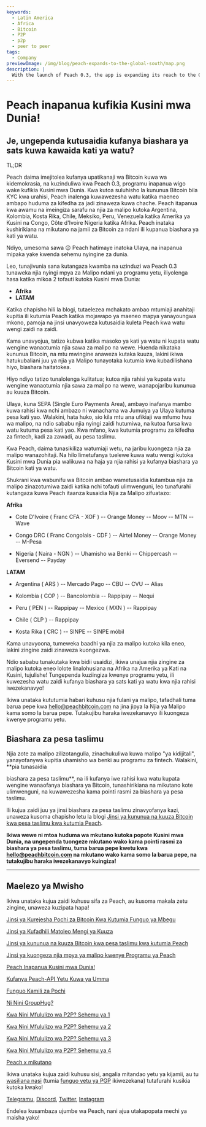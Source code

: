 ```yaml
---
keywords:
  - Latin America
  - Africa
  - Bitcoin
  - P2P
  - p2p
  - peer to peer
tags:
  - Company
previewImage: /img/blog/peach-expands-to-the-global-south/map.png
description: |
  With the launch of Peach 0.3, the app is expanding its reach to the Global South
---
```


# Peach inapanua kufikia Kusini mwa Dunia!

## Je, ungependa kutusaidia kufanya biashara ya sats kuwa kawaida kati ya watu?

TL;DR

Peach daima imejitolea kufanya upatikanaji wa Bitcoin kuwa wa kidemokrasia, na kuzinduliwa kwa Peach 0.3, programu inapanua wigo wake kufikia Kusini mwa Dunia. Kwa kutoa suluhisho la kununua Bitcoin bila KYC kwa urahisi, Peach inalenga kuwawezesha watu katika maeneo ambapo huduma za kifedha za jadi zinaweza kuwa chache. Peach itapanua kwa awamu na imeingiza sarafu na njia za malipo kutoka Argentina, Kolombia, Kosta Rika, Chile, Meksiko, Peru, Venezuela katika Amerika ya Kusini na Congo, Côte d'Ivoire Nigeria katika Afrika. Peach inataka kushirikiana na mikutano na jamii za Bitcoin za ndani ili kupanua biashara ya kati ya watu.

Ndiyo, umesoma sawa 😉 Peach hatimaye inatoka Ulaya, na inapanua mipaka yake kwenda sehemu nyingine za dunia.

Leo, tunajivunia sana kutangaza kwamba na uzinduzi wa Peach 0.3 tunaweka njia nyingi mpya za Malipo ndani ya programu yetu, iliyolenga hasa katika mikoa 2 tofauti kutoka Kusini mwa Dunia:

- **Afrika**
- **LATAM**

Katika chapisho hili la blogi, tutaelezea mchakato ambao mtumiaji anahitaji kupitia ili kutumia Peach katika mojawapo ya maeneo mapya yanayoungwa mkono, pamoja na jinsi unavyoweza kutusaidia kuleta Peach kwa watu wengi zaidi na zaidi.

Kama unavyojua, tatizo kubwa katika masoko ya kati ya watu ni kupata watu wengine wanaotumia njia sawa za malipo na wewe. Huenda nikataka kununua Bitcoin, na mtu mwingine anaweza kutaka kuuza, lakini ikiwa hatukubaliani juu ya njia ya Malipo tunayotaka kutumia kwa kubadilishana hiyo, biashara haitatokea.

Hiyo ndiyo tatizo tunalolenga kulitatua; kutoa njia rahisi ya kupata watu wengine wanaotumia njia sawa za malipo na wewe, wanapojaribu kununua au kuuza Bitcoin.

Ulaya, kuna SEPA (Single Euro Payments Area), ambayo inafanya mambo kuwa rahisi kwa nchi ambazo ni wanachama wa Jumuiya ya Ulaya kutuma pesa kati yao. Walakini, hata huko, sio kila mtu ana ufikiaji wa mfumo huu wa malipo, na ndio sababu njia nyingi zaidi hutumiwa, na kutoa fursa kwa watu kutuma pesa kati yao. Kwa mfano, kwa kutumia programu za kifedha za fintech, kadi za zawadi, au pesa taslimu.

Kwa Peach, daima tunasikiliza watumiaji wetu, na jaribu kuongeza njia za malipo wanazohitaji. Na hilo limetufanya tuelewe kuwa watu wengi kutoka Kusini mwa Dunia pia walikuwa na haja ya njia rahisi ya kufanya biashara ya Bitcoin kati ya watu.

Shukrani kwa wabunifu wa Bitcoin ambao wametusaidia kutambua njia za malipo zinazotumiwa zaidi katika nchi tofauti ulimwenguni, leo tunafurahi kutangaza kuwa Peach itaanza kusaidia Njia za Malipo zifuatazo:

**Afrika**

- Cote D'Ivoire ( Franc CFA - XOF )
  -- Orange Money
  -- Moov
  -- MTN
  -- Wave

- Congo DRC ( Franc Congolais - CDF )
  -- Airtel Money
  -- Orange Money
  -- M-Pesa

- Nigeria ( Naira - NGN )
  -- Uhamisho wa Benki
  -- Chippercash
  -- Eversend
  -- Payday

**LATAM**

- Argentina ( ARS )
  -- Mercado Pago
  -- CBU
  -- CVU
  -- Alias

- Kolombia ( COP )
  -- Bancolombia
  -- Rappipay
  -- Nequi

- Peru ( PEN )
  -- Rappipay
  -- Mexico ( MXN )
  -- Rappipay

- Chile ( CLP )
  -- Rappipay

- Kosta Rika ( CRC )
  -- SINPE
  -- SINPE móbil

Kama unavyoona, tumeweka baadhi ya njia za malipo kutoka kila eneo, lakini zingine zaidi zinaweza kuongezwa.

Ndio sababu tunakutaka kwa bidii usaidizi, ikiwa unajua njia zingine za malipo kutoka eneo lolote linalohusiana na Afrika na Amerika ya Kati na Kusini, tujulishe! Tungependa kuziingiza kwenye programu yetu, ili kuwezesha watu zaidi kufanya biashara ya sats kati ya watu kwa njia rahisi iwezekanavyo!

Ikiwa unataka kututumia habari kuhusu njia fulani ya malipo, tafadhali tuma barua pepe kwa [hello@peachbitcoin.com](mailto:hello@peachbitcoin.com) na jina jipya la Njia ya Malipo kama somo la barua pepe. Tutakujibu haraka iwezekanavyo ili kuongeza kwenye programu yetu.

## Biashara za pesa taslimu

Njia zote za malipo zilizotangulia, zinachukuliwa kuwa malipo "ya kidijitali", yanayofanywa kupitia uhamisho wa benki au programu za fintech. Walakini, **pia tunasaidia

 biashara za pesa taslimu**, na ili kufanya iwe rahisi kwa watu kupata wengine wanaofanya biashara ya Bitcoin, tunashirikiana na mikutano kote ulimwenguni, na kuwawezesha kama pointi rasmi za biashara ya pesa taslimu.

Ili kujua zaidi juu ya jinsi biashara za pesa taslimu zinavyofanya kazi, unaweza kusoma chapisho letu la blogi [Jinsi ya kununua na kuuza Bitcoin kwa pesa taslimu kwa kutumia Peach](https://peachbitcoin.com/blog/how-to-buy-and-sell-bitcoin-with-cash-using-peach/).

**Ikiwa wewe ni mtoa huduma wa mkutano kutoka popote Kusini mwa Dunia, na ungependa tuongeze mkutano wako kama pointi rasmi za biashara ya pesa taslimu, tuma barua pepe kwetu kwa [hello@peachbitcoin.com](mailto:hello@peachbitcoin.com) na mkutano wako kama somo la barua pepe, na tutakujibu haraka iwezekanavyo kuingiza!**

---

## Maelezo ya Mwisho

Ikiwa unataka kujua zaidi kuhusu sifa za Peach, au kusoma makala zetu zingine, unaweza kuzipata hapa!

[Jinsi ya Kurejesha Pochi za Bitcoin Kwa Kutumia Funguo ya Mbegu](https://peachbitcoin.com/sw/blog/how-to-restore-peach-wallet/)

[Jinsi ya Kufadhili Matoleo Mengi ya Kuuza](https://peachbitcoin.com/sw/blog/funding-multiple-sell-offers/)

[Jinsi ya kununua na kuuza Bitcoin kwa pesa taslimu kwa kutumia Peach](https://peachbitcoin.com/sw/blog/how-to-buy-and-sell-bitcoin-with-cash-using-peach/)

[Jinsi ya kuongeza njia mpya ya malipo kwenye Programu ya Peach](https://peachbitcoin.com/sw/blog/how-to-add-a-payment-method/)

[Peach Inapanua Kusini mwa Dunia!](https://peachbitcoin.com/sw/blog/peach-expands-to-the-global-south/)

[Kufanya Peach-API Yetu Kuwa ya Umma](https://peachbitcoin.com/sw/blog/making-our-peach-api-public/)

[Funguo Kamili za Pochi](https://peachbitcoin.com/sw/blog/full-wallet-functionality/)

[Ni Nini GroupHug?](https://peachbitcoin.com/sw/blog/group-hug/)

[Kwa Nini Mfululizo wa P2P? Sehemu ya 1](https://peachbitcoin.com/sw/blog/why-p2p-chapter-1/)

[Kwa Nini Mfululizo wa P2P? Sehemu ya 2](https://peachbitcoin.com/sw/blog/why-p2p-chapter-2/)

[Kwa Nini Mfululizo wa P2P? Sehemu ya 3](https://peachbitcoin.com/sw/blog/why-p2p-chapter-3-circular-economies/)

[Kwa Nini Mfululizo wa P2P? Sehemu ya 4](https://peachbitcoin.com/sw/blog/why-p2p-chapter-4-chains-of-trust/)

[Peach x mikutano](https://peachbitcoin.com/sw/blog/peach-for-meetups/)

Ikiwa unataka kujua zaidi kuhusu sisi, angalia mitandao yetu ya kijamii, au tu [wasiliana nasi](mailto:hello@peachbitcoin.com) (tumia [funguo yetu ya PGP](https://keys.openpgp.org/vks/v1/by-fingerprint/48339A19645E2E53488E0E5479E1B270FACD1BD2) ikiwezekana) tutafurahi kusikia kutoka kwako!

[Telegramu](https://t.me/peachtopeach), [Discord](https://discord.gg/ypeHz3SW54), [Twitter](https://twitter.com/peachbitcoin), [Instagram](https://instagram.com/peachbitcoin)

Endelea kusambaza ujumbe wa Peach, nani ajua utakapopata mechi ya maisha yako!
